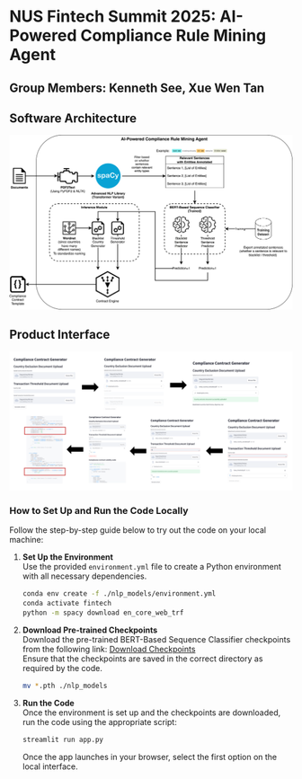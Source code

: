 # NUS Fintech Summit 2025: AI-Powered Compliance Rule Mining Agent
## Group Members: Kenneth See, Xue Wen Tan

## Software Architecture
![Architecture Diagram](./images/Architecture1.png)

## Product Interface
![Happy Flow](./images/HappyFlow.png)
### How to Set Up and Run the Code Locally

Follow the step-by-step guide below to try out the code on your local machine:

1. **Set Up the Environment**  
   Use the provided `environment.yml` file to create a Python environment with all necessary dependencies.  
   ```bash
   conda env create -f ./nlp_models/environment.yml
   conda activate fintech
   python -m spacy download en_core_web_trf
   ```

2. **Download Pre-trained Checkpoints**  
   Download the pre-trained BERT-Based Sequence Classifier checkpoints from the following link: [Download Checkpoints](https://drive.google.com/drive/folders/1lyG_6b007bT1MpdzX6yb7_48QsTOkt4j?usp=sharing)  
   Ensure that the checkpoints are saved in the correct directory as required by the code.
   ```bash
   mv *.pth ./nlp_models
   ```
   
4. **Run the Code**  
   Once the environment is set up and the checkpoints are downloaded, run the code using the appropriate script:  
   ```bash
   streamlit run app.py
   ```
   Once the app launches in your browser, select the first option on the local interface.
